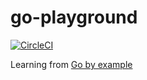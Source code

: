 # go-playground

[![CircleCI](https://circleci.com/gh/kylekizirian/go-playground.svg?style=svg)](https://circleci.com/gh/kylekizirian/go-playground)

Learning from [Go by example](https://gobyexample.com/)